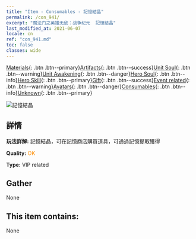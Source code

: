 ```yaml
---
title: "Item - Consumables - 記憶結晶"
permalink: /con_941/
excerpt: "魔法门之英雄无敌：战争纪元  記憶結晶"
last_modified_at: 2021-06-07
locale: cn
ref: "con_941.md"
toc: false
classes: wide
---
```

 [Materials](/ItemsCN/){: .btn .btn--primary}[Artifacts](/ItemsCN/Artifacts/){: .btn .btn--success}[Unit Soul](/ItemsCN/UnitSoul/){: .btn .btn--warning}[Unit Awakening](/ItemsCN/UnitAwakening/){: .btn .btn--danger}[Hero Soul](/ItemsCN/HeroSoul/){: .btn .btn--info}[Hero Skill](/ItemsCN/HeroSkill/){: .btn .btn--primary}[Gift](/ItemsCN/Gift/){: .btn .btn--success}[Event related](/ItemsCN/Events/){: .btn .btn--warning}[Avatars](/ItemsCN/Avatars/){: .btn .btn--danger}[Consumables](/ItemsCN/Consumables/){: .btn .btn--info}[Unknown](/ItemsCN/Unknown/){: .btn .btn--primary}

 ![記憶結晶](/images/t/i_40033.png)

## 詳情
 **玩法詳解:** 記憶結晶，可在記憶商店購買道具，可通過記憶提取獲得

 **Quality:** <span style="color: #FF8C00">OK</span>

 **Type:** VIP related

## Gather

  None

## This item contains:

  None

